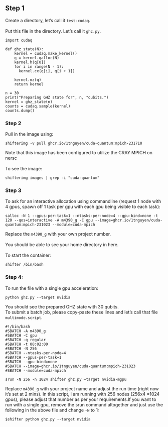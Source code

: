 ## Step 1

Create a directory, let’s call it `test-cudaq`.  
<br>
Put this file in the directory. Let’s call it `ghz.py`.
``` 
import cudaq

def ghz_state(N):
    kernel = cudaq.make_kernel()
    q = kernel.qalloc(N)
    kernel.h(q[0])
    for i in range(N - 1):
      kernel.cx(q[i], q[i + 1])
 
    kernel.mz(q)
    return kernel

n = 30
print("Preparing GHZ state for", n, "qubits.")
kernel = ghz_state(n)
counts = cudaq.sample(kernel)
counts.dump()
```



### Step 2

Pull in the image using:
```
shifterimg -v pull ghcr.io/1tnguyen/cuda-quantum:mpich-231710
```
Note that this image has been configured to utilize the CRAY MPICH on nersc  
<br>
To see the image:
```
shifterimg images | grep -i "cuda-quantum"
```


### Step 3

To ask for an interactive allocation using commandline (request 1 node with 4 gpus, spawn off 1 task per gpu with each gpu being visible to each task):

```
salloc -N 1 --gpus-per-task=1 --ntasks-per-node=4 --gpu-bind=none -t 120 --qos=interactive -A m4390_g -C gpu --image=ghcr.io/1tnguyen/cuda-quantum:mpich-231023 --module=cuda-mpich
```

Replace the `m4390_g` with your own project number.  
<br>
You should be able to see your home directory in here.  
<br>
To start the container:
```
shifter /bin/bash
```

### Step 4:

To run the file with a single gpu acceleration:
```
python ghz.py --target nvidia
```

You should see the prepared GHZ state with 30 qubits.  
<br>
To submit a batch job, please copy-paste these lines and let’s call that file `multimode.script`.

```
#!/bin/bash
#SBATCH -A m4390_g
#SBATCH -C gpu
#SBATCH -q regular
#SBATCH -t 00:02:00
#SBATCH -N 256
#SBATCH --ntasks-per-node=4
#SBATCH --gpus-per-task=1
#SBATCH --gpu-bind=none
#SBATCH --image=ghcr.io/1tnguyen/cuda-quantum:mpich-231023
#SBATCH --module=cuda-mpich
 
srun -N 256 -n 1024 shifter ghz.py –target nvidia-mgpu
```

Replace `m4390_g` with your project name and adjust the run time (right now it’s set at 2 mins). In this script, I am running with 256 nodes (256x4 =1024 gpus), please adjust that number as per your requirements.If you want to run with a single gpu, remove the srun command altogether and just use the following in the above file and change `-N` to 1:
```
$shifter python ghz.py --target nvidia
```